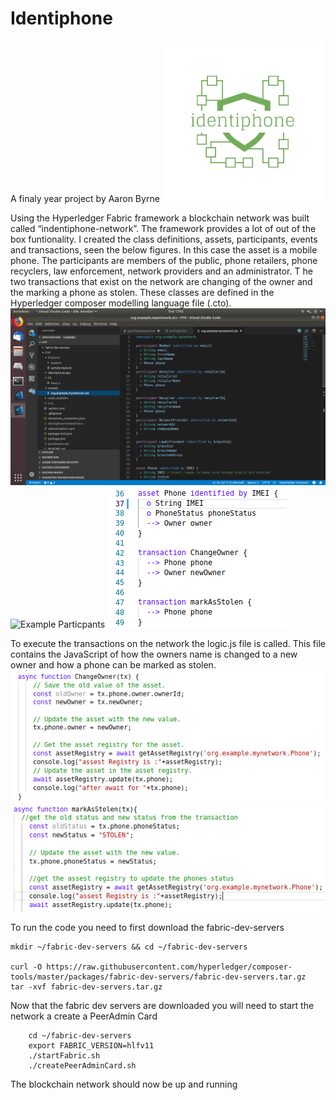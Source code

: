 # Identiphone
A finaly year project by Aaron Byrne
![Logo](images/logo.png)

Using the Hyperledger Fabric framework a blockchain network was built called “indentiphone-network”. The framework provides a lot of out of the box funtionality. I created the class definitions, assets, participants, events and transactions, seen the below figures. 
In this case the asset is a mobile phone. The participants are members of the public, phone retailers, phone recyclers, law enforcement, network providers and an administrator. T
he two transactions that exist on the network are changing of the owner and the marking a phone as stolen. These classes are defined in the Hyperledger composer modelling language file (.cto). 
![Overview](images/overview.png)
![Example Particpants](images/participants.png)
![Example asset](images/assest-Transactions.png)

To execute the transactions on the network the logic.js file is called. This file contains the JavaScript of how the owners name is changed to a new owner and how a phone can be marked as stolen.
![The Javascript](images/changeOwnertx.png)
![The Javascript](images/phoneStatusTX.png)



To run the code you need to first download the fabric-dev-servers
````
mkdir ~/fabric-dev-servers && cd ~/fabric-dev-servers

curl -O https://raw.githubusercontent.com/hyperledger/composer-tools/master/packages/fabric-dev-servers/fabric-dev-servers.tar.gz
tar -xvf fabric-dev-servers.tar.gz
````

Now that the fabric dev servers are downloaded you will need to start the network a create a PeerAdmin Card
````
    cd ~/fabric-dev-servers
    export FABRIC_VERSION=hlfv11
    ./startFabric.sh
    ./createPeerAdminCard.sh
 ````
 
 
 The blockchain network should now be up and running
